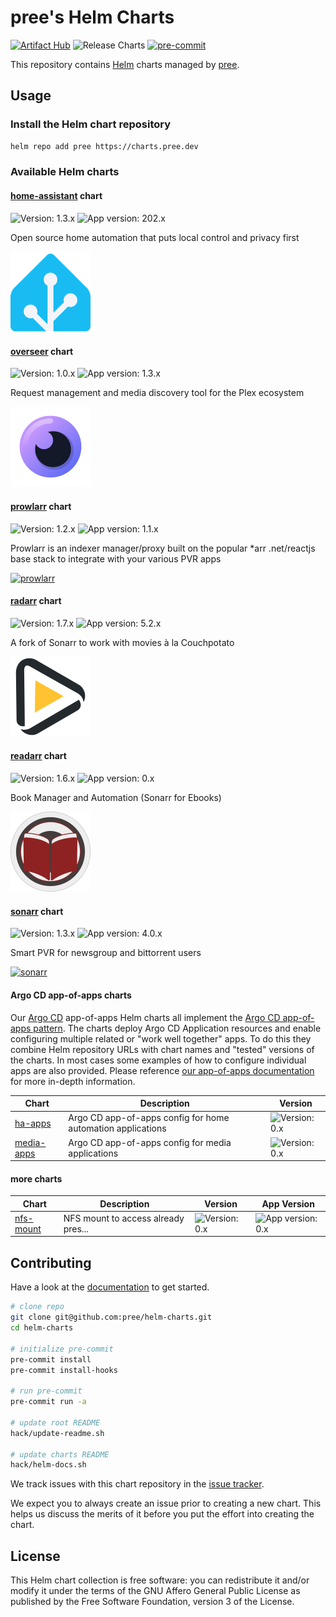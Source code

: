 # pree's Helm Charts

[![Artifact Hub](https://img.shields.io/endpoint?url=https://artifacthub.io/badge/repository/pree-helm-charts)](https://artifacthub.io/packages/search?repo=pree-helm-charts)
![Release Charts](https://github.com/pree/helm-charts/workflows/Release%20Charts/badge.svg)
[![pre-commit](https://img.shields.io/badge/pre--commit-enabled-brightgreen?logo=pre-commit&logoColor=white)](https://github.com/pre-commit/pre-commit)

This repository contains [Helm](https://helm.sh/) charts managed by [pree](https://github.com/pree).

## Usage

### Install the Helm chart repository

```bash
helm repo add pree https://charts.pree.dev
```

### Available Helm charts
#### [home-assistant](charts/home-assistant) chart

![Version: 1.3.x](https://img.shields.io/badge/version-1.3.x-brightgreen) ![App version: 202.x](https://img.shields.io/badge/app%20version-202.x-brightgreen)

Open source home automation that puts local control and privacy first

[<img alt="home-assistant" src="https://raw.githubusercontent.com/home-assistant/home-assistant.io/current/source/images/favicon-192x192.png" width="128">](charts/home-assistant)
#### [overseer](charts/overseer) chart

![Version: 1.0.x](https://img.shields.io/badge/version-1.0.x-brightgreen) ![App version: 1.3.x](https://img.shields.io/badge/app%20version-1.3.x-brightgreen)

Request management and media discovery tool for the Plex ecosystem

[<img alt="overseer" src="https://raw.githubusercontent.com/sct/overseerr/develop/public/android-chrome-512x512.png" width="128">](charts/overseer)
#### [prowlarr](charts/prowlarr) chart

![Version: 1.2.x](https://img.shields.io/badge/version-1.2.x-brightgreen) ![App version: 1.1.x](https://img.shields.io/badge/app%20version-1.1.x-brightgreen)

Prowlarr is an indexer manager/proxy built on the popular *arr .net/reactjs base stack to integrate with your various PVR apps

[<img alt="prowlarr" src="https://raw.githubusercontent.com/Prowlarr/Prowlarr/develop/Logo/512.png" width="128">](charts/prowlarr)
#### [radarr](charts/radarr) chart

![Version: 1.7.x](https://img.shields.io/badge/version-1.7.x-brightgreen) ![App version: 5.2.x](https://img.shields.io/badge/app%20version-5.2.x-brightgreen)

A fork of Sonarr to work with movies à la Couchpotato

[<img alt="radarr" src="https://raw.githubusercontent.com/Radarr/Radarr/develop/Logo/512.png" width="128">](charts/radarr)
#### [readarr](charts/readarr) chart

![Version: 1.6.x](https://img.shields.io/badge/version-1.6.x-brightgreen) ![App version: 0.x](https://img.shields.io/badge/app%20version-0.x-brightgreen)

Book Manager and Automation (Sonarr for Ebooks)

[<img alt="readarr" src="https://raw.githubusercontent.com/Readarr/Readarr/develop/Logo/512.png" width="128">](charts/readarr)
#### [sonarr](charts/sonarr) chart

![Version: 1.3.x](https://img.shields.io/badge/version-1.3.x-brightgreen) ![App version: 4.0.x](https://img.shields.io/badge/app%20version-4.0.x-brightgreen)

Smart PVR for newsgroup and bittorrent users

[<img alt="sonarr" src="https://raw.githubusercontent.com/Sonarr/Sonarr/develop/Logo/512.png" width="128">](charts/sonarr)

#### Argo CD app-of-apps charts

Our [Argo CD](https://argoproj.github.io/cd/) app-of-apps Helm charts all implement the [Argo CD app-of-apps pattern](https://argo-cd.readthedocs.io/en/stable/operator-manual/cluster-bootstrapping/#app-of-apps-pattern).
The charts deploy Argo CD Application resources and enable configuring multiple related or "work well together" apps.
To do this they combine Helm repository URLs with chart names and "tested" versions of the charts. In most cases some
examples of how to configure individual apps are also provided. Please reference [our app-of-apps documentation](./docs/argocd-app-of-apps.md)
for more in-depth information.

| Chart | Description | Version |
| ----- | ----------- | ------- |
| [ha-apps](charts/ha-apps) | Argo CD app-of-apps config for home automation applications | ![Version: 0.x](https://img.shields.io/badge/version-0.x-brightgreen) |
| [media-apps](charts/media-apps) | Argo CD app-of-apps config for media applications | ![Version: 0.x](https://img.shields.io/badge/version-0.x-brightgreen) |

#### more charts

| Chart | Description | Version | App Version |
| ----- | ----------- | ------- | ----------- |
| [nfs-mount](charts/nfs-mount) | NFS mount to access already pres... | ![Version: 0.x](https://img.shields.io/badge/version-0.x-brightgreen) |  ![App version: 0.x](https://img.shields.io/badge/app%20version-0.x-brightgreen) |

## Contributing


Have a look at the [documentation](./docs/) to get started.

```bash
# clone repo
git clone git@github.com:pree/helm-charts.git
cd helm-charts

# initialize pre-commit
pre-commit install
pre-commit install-hooks

# run pre-commit
pre-commit run -a

# update root README
hack/update-readme.sh

# update charts README
hack/helm-docs.sh
```

We track issues with this chart repository in the [issue tracker](https://github.com/pree/helm-charts/issues).

We expect you to always create an issue prior to creating a new chart. This helps us discuss the merits of it before you put the effort into creating the chart.

## License

This Helm chart collection is free software: you can redistribute it and/or modify it under the terms
of the GNU Affero General Public License as published by the Free Software Foundation,
version 3 of the License.
